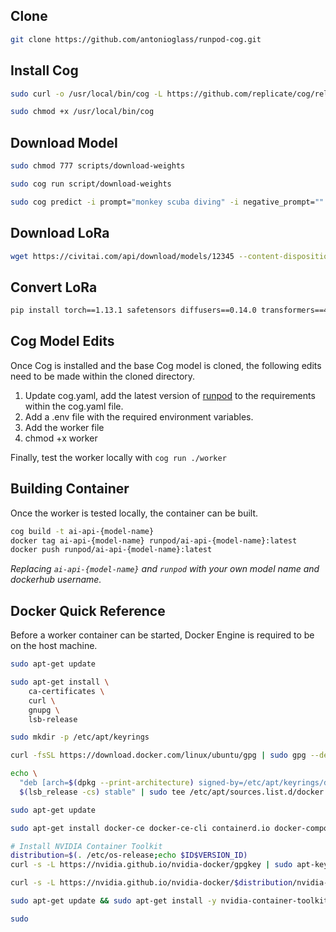 ## Clone
```bash
git clone https://github.com/antonioglass/runpod-cog.git
```

## Install Cog

```bash
sudo curl -o /usr/local/bin/cog -L https://github.com/replicate/cog/releases/latest/download/cog_`uname -s`_`uname -m`

sudo chmod +x /usr/local/bin/cog
```
## Download Model

```bash
sudo chmod 777 scripts/download-weights

sudo cog run script/download-weights

sudo cog predict -i prompt="monkey scuba diving" -i negative_prompt=""
```

## Download LoRa

```bash
wget https://civitai.com/api/download/models/12345 --content-disposition
```
## Convert LoRa

```bash
pip install torch==1.13.1 safetensors diffusers==0.14.0 transformers==4.27.1
```

## Cog Model Edits

Once Cog is installed and the base Cog model is cloned, the following edits need to be made within the cloned directory.

1. Update cog.yaml, add the latest version of [runpod](https://pypi.org/project/runpod/) to the requirements within the cog.yaml file.
2. Add a .env file with the required environment variables.
3. Add the worker file
4. chmod +x worker

Finally, test the worker locally with `cog run ./worker`

## Building Container

Once the worker is tested locally, the container can be built.

```BASH
cog build -t ai-api-{model-name}
docker tag ai-api-{model-name} runpod/ai-api-{model-name}:latest
docker push runpod/ai-api-{model-name}:latest
```

*Replacing `ai-api-{model-name}` and `runpod` with your own model name and dockerhub username.*

## Docker Quick Reference

Before a worker container can be started, Docker Engine is required to be on the host machine.

```BASH
sudo apt-get update

sudo apt-get install \
    ca-certificates \
    curl \
    gnupg \
    lsb-release

sudo mkdir -p /etc/apt/keyrings

curl -fsSL https://download.docker.com/linux/ubuntu/gpg | sudo gpg --dearmor -o /etc/apt/keyrings/docker.gpg

echo \
  "deb [arch=$(dpkg --print-architecture) signed-by=/etc/apt/keyrings/docker.gpg] https://download.docker.com/linux/ubuntu \
  $(lsb_release -cs) stable" | sudo tee /etc/apt/sources.list.d/docker.list > /dev/null

sudo apt-get update

sudo apt-get install docker-ce docker-ce-cli containerd.io docker-compose-plugin

# Install NVIDIA Container Toolkit
distribution=$(. /etc/os-release;echo $ID$VERSION_ID)
curl -s -L https://nvidia.github.io/nvidia-docker/gpgkey | sudo apt-key add -

curl -s -L https://nvidia.github.io/nvidia-docker/$distribution/nvidia-docker.list | sudo tee /etc/apt/sources.list.d/nvidia-docker.list

sudo apt-get update && sudo apt-get install -y nvidia-container-toolkit

sudo
```
